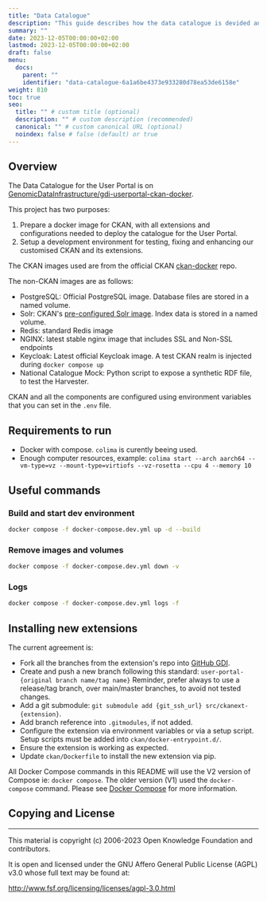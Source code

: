 ```yaml
---
title: "Data Catalogue"
description: "This guide describes how the data catalogue is devided and organized"
summary: ""
date: 2023-12-05T00:00:00+02:00
lastmod: 2023-12-05T00:00:00+02:00
draft: false
menu:
  docs:
    parent: ""
    identifier: "data-catalogue-6a1a6be4373e933280d78ea53de6158e"
weight: 810
toc: true
seo:
  title: "" # custom title (optional)
  description: "" # custom description (recommended)
  canonical: "" # custom canonical URL (optional)
  noindex: false # false (default) or true
---
```


## Overview
The Data Catalogue for the User Portal is on [GenomicDataInfrastructure/gdi-userportal-ckan-docker](https://github.com/GenomicDataInfrastructure/gdi-userportal-ckan-docker).

This project has two purposes:
1. Prepare a docker image for CKAN, with all extensions and configurations needed to deploy the catalogue for the User Portal.
2. Setup a development environment for testing, fixing and enhancing our customised CKAN and its extensions.

The CKAN images used are from the official CKAN [ckan-docker](https://github.com/ckan/ckan-docker-base) repo.

The non-CKAN images are as follows:

* PostgreSQL: Official PostgreSQL image. Database files are stored in a named volume.
* Solr: CKAN's [pre-configured Solr image](https://github.com/ckan/ckan-solr). Index data is stored in a named volume.
* Redis: standard Redis image
* NGINX: latest stable nginx image that includes SSL and Non-SSL endpoints
* Keycloak: Latest official Keycloak image. A test CKAN realm is injected during `docker compose up`
* National Catalogue Mock: Python script to expose a synthetic RDF file, to test the Harvester.

CKAN and all the components are configured using environment variables that you can set in the `.env` file.

## Requirements to run

* Docker with compose. `colima` is curently beeing used.
* Enough computer resources, example: `colima start --arch aarch64 --vm-type=vz --mount-type=virtiofs --vz-rosetta --cpu 4 --memory 10`

## Useful commands

### Build and start dev environment
```bash
docker compose -f docker-compose.dev.yml up -d --build
```

### Remove images and volumes
```bash
docker compose -f docker-compose.dev.yml down -v
```

### Logs
```bash
docker compose -f docker-compose.dev.yml logs -f
```

## Installing new extensions

The current agreement is:
* Fork all the branches from the extension's repo into [GitHub GDI](https://github.com/GenomicDataInfrastructure).
* Create and push a new branch following this standard: `user-portal-{original branch name/tag name}`
  Reminder, prefer always to use a release/tag branch, over main/master branches, to avoid not tested changes.
* Add a git submodule: `git submodule add {git_ssh_url} src/ckanext-{extension}`.
* Add branch reference into `.gitmodules`, if not added.
* Configure the extension via environment variables or via a setup script. Setup scripts must be added into `ckan/docker-entrypoint.d/`.
* Ensure the extension is working as expected.
* Update `ckan/Dockerfile` to install the new extension via pip.

All Docker Compose commands in this README will use the V2 version of Compose ie: `docker compose`. The older version (V1) 
used the `docker-compose` command. Please see [Docker Compose](https://docs.docker.com/compose/compose-v2/) for
more information.

## Copying and License
-------------------

This material is copyright (c) 2006-2023 Open Knowledge Foundation and contributors.

It is open and licensed under the GNU Affero General Public License (AGPL) v3.0
whose full text may be found at:

http://www.fsf.org/licensing/licenses/agpl-3.0.html
